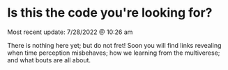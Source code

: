 # Is this the code you're looking for?
Most recent update: 7/28/2022 @ 10:26 am

There is nothing here yet; but do not fret! Soon you will find links revealing when time perception misbehaves; how we learning from the multiverese; and what bouts are all about.  
